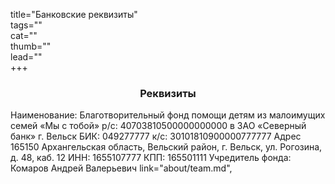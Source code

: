 title="Банковские реквизиты"      
tags=""    
cat=""     
thumb=""   
lead=""    
+++

<h3 style="text-align:center;">Реквизиты</h3>

Наименование: Благотворительный фонд помощи детям из малоимущих семей «Мы с тобой»
р/с: 40703810500000000000 в ЗАО «Северный банк» г. Вельск
БИК: 049277777
к/с: 30101810900000777777
Адрес 165150 Архангельская область, Вельский район, г. Вельск, ул. Рогозина, д. 48, каб. 12
ИНН: 1655107777
КПП: 165501111
Учредитель фонда: Комаров Андрей Валерьевич link="about/team.md",


